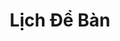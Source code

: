 ---
layout: "category-page"
title: "Lịch Để Bàn"
description: "Tải miễn phí file đồ hoạ vector Lịch Để Bàn png jpg pdf ai crd..."
permalink: "/category/lich-de-ban/"
image: "/assets/images/affiliates.jpg"
color: "#121826"
---